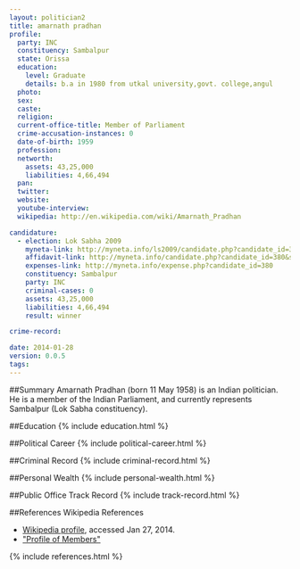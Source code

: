 ```yaml
---
layout: politician2
title: amarnath pradhan
profile: 
  party: INC
  constituency: Sambalpur
  state: Orissa
  education: 
    level: Graduate
    details: b.a in 1980 from utkal university,govt. college,angul
  photo: 
  sex: 
  caste: 
  religion: 
  current-office-title: Member of Parliament
  crime-accusation-instances: 0
  date-of-birth: 1959
  profession: 
  networth: 
    assets: 43,25,000
    liabilities: 4,66,494
  pan: 
  twitter: 
  website: 
  youtube-interview: 
  wikipedia: http://en.wikipedia.com/wiki/Amarnath_Pradhan

candidature: 
  - election: Lok Sabha 2009
    myneta-link: http://myneta.info/ls2009/candidate.php?candidate_id=380
    affidavit-link: http://myneta.info/candidate.php?candidate_id=380&scan=original
    expenses-link: http://myneta.info/expense.php?candidate_id=380
    constituency: Sambalpur 
    party: INC
    criminal-cases: 0
    assets: 43,25,000
    liabilities: 4,66,494
    result: winner 

crime-record: 

date: 2014-01-28
version: 0.0.5
tags: 
---
```

##Summary
Amarnath Pradhan (born 11 May 1958) is an Indian politician. He is a member of the Indian Parliament, and currently represents Sambalpur (Lok Sabha constituency).




##Education
{% include education.html %}


##Political Career
{% include political-career.html %}


##Criminal Record
{% include criminal-record.html %}


##Personal Wealth
{% include personal-wealth.html %}


##Public Office Track Record
{% include track-record.html %}


##References
Wikipedia References
- [Wikipedia profile]({{page.profile.wikipedia}}), accessed Jan 27, 2014.
- ["Profile of Members"][wiki1]

[wiki1]: http://164.100.47.132/LssNew/Members/Biography.aspx?mpsno=4417


{% include references.html %}